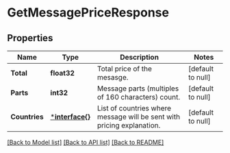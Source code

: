 # GetMessagePriceResponse

## Properties
Name | Type | Description | Notes
------------ | ------------- | ------------- | -------------
**Total** | **float32** | Total price of the mesasge. | [default to null]
**Parts** | **int32** | Message parts (multiples of 160 characters) count. | [default to null]
**Countries** | [***interface{}**](interface{}.md) | List of countries where message will be sent with pricing explanation. | [default to null]

[[Back to Model list]](../README.md#documentation-for-models) [[Back to API list]](../README.md#documentation-for-api-endpoints) [[Back to README]](../README.md)


